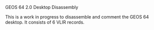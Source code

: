 GEOS 64 2.0
Desktop Disassembly

This is a work in progress to disassemble and comment the GEOS 64 desktop.  It consists of 6 VLIR records.  